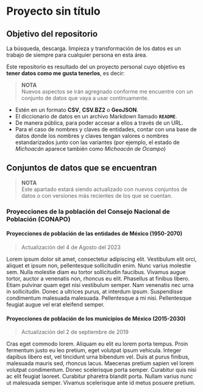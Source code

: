 # Proyecto sin título

## Objetivo del repositorio

La búsqueda, descarga. limpieza y transformación de los datos es un trabajo de siempre para cualquier persona en esta área.

Este repositorio es resultado del un proyecto personal cuyo objetivo es **tener datos como me gusta tenerlos**, es decir:

> **NOTA**  
> Nuevos aspectos se irán agregnado conforme me encuentre con un conjunto de datos que vaya a usar continuamente.

- Estén en un formato **CSV**, **CSV.BZ2** o **GeoJSON**.
- El diccionario de datos en un archivo Markdown llamado **`README`**.
- De manera pública, para poder accesar a ellos a través de un URL.
- Para el caso de nombres y claves de entidades, contar con una base de datos donde los nombres y claves tengan valores o nombres estandarizados junto con las variantes (por ejemplo, el estado de _Michoacán_ aparece también como _Michoacán de Ocampo_)

## Conjuntos de datos que se encuentran

> **NOTA**  
> Este apartado estará siendo actualizado con nuevos conjuntos de datos o con versiones más recientes de los que se cuentan.

### Proyecciones de la población del Consejo Nacional de Población (CONAPO)

#### Proyecciones de población de las entidades de México (1950-2070)

> Actualización del 4 de Agosto del 2023

Lorem ipsum dolor sit amet, consectetur adipiscing elit. Vestibulum elit orci, aliquet et ipsum non, pellentesque sollicitudin enim. Nunc varius molestie sem. Nulla molestie diam eu tortor sollicitudin faucibus. Vivamus augue tortor, auctor a venenatis non, rhoncus eu elit. Phasellus at finibus libero. Etiam pulvinar quam eget nisi vestibulum semper. Nam venenatis nec urna in sollicitudin. Donec a ultrices purus, at interdum ipsum. Suspendisse condimentum malesuada malesuada. Pellentesque a mi nisi. Pellentesque feugiat augue vel erat eleifend semper.

#### Proyecciones de población de los municipios de México (2015-2030)

> Actualización del 2 de septiembre de 2019

Cras eget commodo lorem. Aliquam eu elit eu lorem porta tempus. Proin fermentum justo eu leo pretium, eget volutpat ipsum vehicula. Integer dapibus libero est, vel tincidunt urna bibendum vel. Duis at purus finibus, malesuada mauris sed, rhoncus lacus. Maecenas pretium sapien vel lorem volutpat condimentum. Donec scelerisque porta semper. Curabitur quis nisi ac elit feugiat laoreet. Curabitur pharetra blandit porta. Nullam varius nunc ut malesuada semper. Vivamus scelerisque ante id metus posuere pretium.

